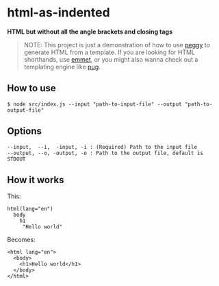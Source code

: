 # html-as-indented
**HTML but without all the angle brackets and closing tags**

> NOTE: This project is just a demonstration of how to use [peggy](https://github.com/peggyjs/peggy) to generate HTML from a template. If you are looking for HTML shorthands, use [emmet](https://github.com/emmetio/emmet), or you might also wanna check out a templating engine like [pug](https://github.com/pugjs/pug).

## How to use
```
$ node src/index.js --input "path-to-input-file" --output "path-to-output-file"
```

## Options
```
--input,  --i,  -input, -i : (Required) Path to the input file
--output, --o, -output, -o : Path to the output file, default is STDOUT
```

## How it works
This:
```
html(lang="en")
  body
    h1
     "Hello world"
```
Becomes:
```
<html lang="en">
  <body>
    <h1>Hello world</h1>
  </body>
</html>
```
